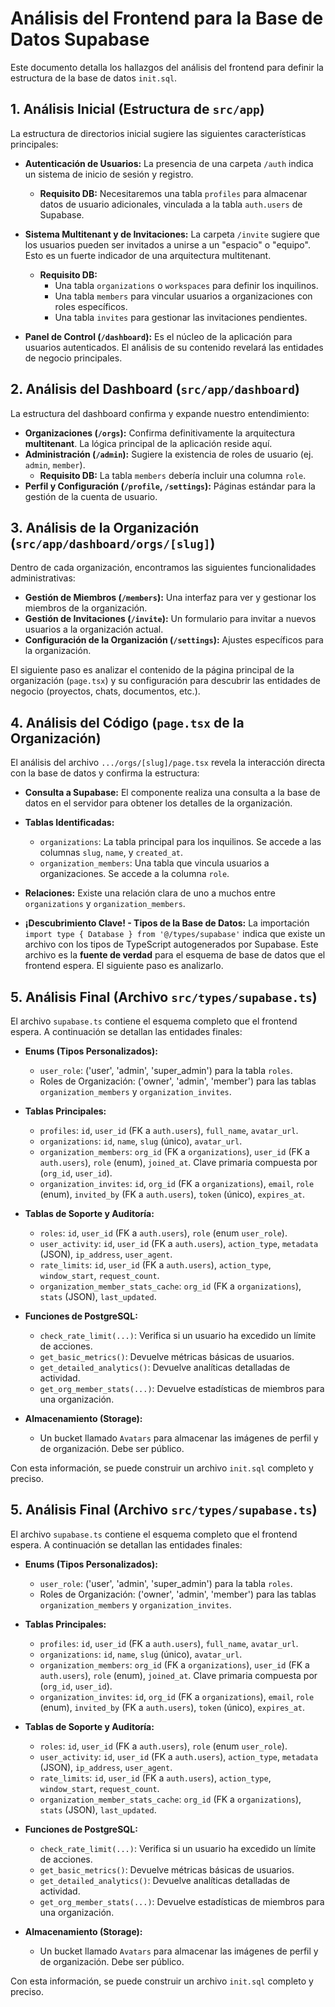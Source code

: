 # Análisis del Frontend para la Base de Datos Supabase

Este documento detalla los hallazgos del análisis del frontend para definir la estructura de la base de datos `init.sql`.

## 1. Análisis Inicial (Estructura de `src/app`)

La estructura de directorios inicial sugiere las siguientes características principales:

*   **Autenticación de Usuarios:** La presencia de una carpeta `/auth` indica un sistema de inicio de sesión y registro. 
    *   **Requisito DB:** Necesitaremos una tabla `profiles` para almacenar datos de usuario adicionales, vinculada a la tabla `auth.users` de Supabase.

*   **Sistema Multitenant y de Invitaciones:** La carpeta `/invite` sugiere que los usuarios pueden ser invitados a unirse a un "espacio" o "equipo". Esto es un fuerte indicador de una arquitectura multitenant.
    *   **Requisito DB:** 
        *   Una tabla `organizations` o `workspaces` para definir los inquilinos.
        *   Una tabla `members` para vincular usuarios a organizaciones con roles específicos.
        *   Una tabla `invites` para gestionar las invitaciones pendientes.

*   **Panel de Control (`/dashboard`):** Es el núcleo de la aplicación para usuarios autenticados. El análisis de su contenido revelará las entidades de negocio principales.

## 2. Análisis del Dashboard (`src/app/dashboard`)

La estructura del dashboard confirma y expande nuestro entendimiento:

*   **Organizaciones (`/orgs`):** Confirma definitivamente la arquitectura **multitenant**. La lógica principal de la aplicación reside aquí.
*   **Administración (`/admin`):** Sugiere la existencia de roles de usuario (ej. `admin`, `member`).
    *   **Requisito DB:** La tabla `members` debería incluir una columna `role`.
*   **Perfil y Configuración (`/profile`, `/settings`):** Páginas estándar para la gestión de la cuenta de usuario.

## 3. Análisis de la Organización (`src/app/dashboard/orgs/[slug]`)

Dentro de cada organización, encontramos las siguientes funcionalidades administrativas:

*   **Gestión de Miembros (`/members`):** Una interfaz para ver y gestionar los miembros de la organización.
*   **Gestión de Invitaciones (`/invite`):** Un formulario para invitar a nuevos usuarios a la organización actual.
*   **Configuración de la Organización (`/settings`):** Ajustes específicos para la organización.

El siguiente paso es analizar el contenido de la página principal de la organización (`page.tsx`) y su configuración para descubrir las entidades de negocio (proyectos, chats, documentos, etc.).

## 4. Análisis del Código (`page.tsx` de la Organización)

El análisis del archivo `.../orgs/[slug]/page.tsx` revela la interacción directa con la base de datos y confirma la estructura:

*   **Consulta a Supabase:** El componente realiza una consulta a la base de datos en el servidor para obtener los detalles de la organización.
*   **Tablas Identificadas:**
    *   `organizations`: La tabla principal para los inquilinos. Se accede a las columnas `slug`, `name`, y `created_at`.
    *   `organization_members`: Una tabla que vincula usuarios a organizaciones. Se accede a la columna `role`.
*   **Relaciones:** Existe una relación clara de uno a muchos entre `organizations` y `organization_members`.

*   **¡Descubrimiento Clave! - Tipos de la Base de Datos:** La importación `import type { Database } from '@/types/supabase'` indica que existe un archivo con los tipos de TypeScript autogenerados por Supabase. Este archivo es la **fuente de verdad** para el esquema de base de datos que el frontend espera. El siguiente paso es analizarlo.

## 5. Análisis Final (Archivo `src/types/supabase.ts`)

El archivo `supabase.ts` contiene el esquema completo que el frontend espera. A continuación se detallan las entidades finales:

*   **Enums (Tipos Personalizados):**
    *   `user_role`: ('user', 'admin', 'super_admin') para la tabla `roles`.
    *   Roles de Organización: ('owner', 'admin', 'member') para las tablas `organization_members` y `organization_invites`.

*   **Tablas Principales:**
    *   `profiles`: `id`, `user_id` (FK a `auth.users`), `full_name`, `avatar_url`.
    *   `organizations`: `id`, `name`, `slug` (único), `avatar_url`.
    *   `organization_members`: `org_id` (FK a `organizations`), `user_id` (FK a `auth.users`), `role` (enum), `joined_at`. Clave primaria compuesta por (`org_id`, `user_id`).
    *   `organization_invites`: `id`, `org_id` (FK a `organizations`), `email`, `role` (enum), `invited_by` (FK a `auth.users`), `token` (único), `expires_at`.

*   **Tablas de Soporte y Auditoría:**
    *   `roles`: `id`, `user_id` (FK a `auth.users`), `role` (enum `user_role`).
    *   `user_activity`: `id`, `user_id` (FK a `auth.users`), `action_type`, `metadata` (JSON), `ip_address`, `user_agent`.
    *   `rate_limits`: `id`, `user_id` (FK a `auth.users`), `action_type`, `window_start`, `request_count`.
    *   `organization_member_stats_cache`: `org_id` (FK a `organizations`), `stats` (JSON), `last_updated`.

*   **Funciones de PostgreSQL:**
    *   `check_rate_limit(...)`: Verifica si un usuario ha excedido un límite de acciones.
    *   `get_basic_metrics()`: Devuelve métricas básicas de usuarios.
    *   `get_detailed_analytics()`: Devuelve analíticas detalladas de actividad.
    *   `get_org_member_stats(...)`: Devuelve estadísticas de miembros para una organización.

*   **Almacenamiento (Storage):**
    *   Un bucket llamado `Avatars` para almacenar las imágenes de perfil y de organización. Debe ser público.

Con esta información, se puede construir un archivo `init.sql` completo y preciso.

## 5. Análisis Final (Archivo `src/types/supabase.ts`)

El archivo `supabase.ts` contiene el esquema completo que el frontend espera. A continuación se detallan las entidades finales:

*   **Enums (Tipos Personalizados):**
    *   `user_role`: ('user', 'admin', 'super_admin') para la tabla `roles`.
    *   Roles de Organización: ('owner', 'admin', 'member') para las tablas `organization_members` y `organization_invites`.

*   **Tablas Principales:**
    *   `profiles`: `id`, `user_id` (FK a `auth.users`), `full_name`, `avatar_url`.
    *   `organizations`: `id`, `name`, `slug` (único), `avatar_url`.
    *   `organization_members`: `org_id` (FK a `organizations`), `user_id` (FK a `auth.users`), `role` (enum), `joined_at`. Clave primaria compuesta por (`org_id`, `user_id`).
    *   `organization_invites`: `id`, `org_id` (FK a `organizations`), `email`, `role` (enum), `invited_by` (FK a `auth.users`), `token` (único), `expires_at`.

*   **Tablas de Soporte y Auditoría:**
    *   `roles`: `id`, `user_id` (FK a `auth.users`), `role` (enum `user_role`).
    *   `user_activity`: `id`, `user_id` (FK a `auth.users`), `action_type`, `metadata` (JSON), `ip_address`, `user_agent`.
    *   `rate_limits`: `id`, `user_id` (FK a `auth.users`), `action_type`, `window_start`, `request_count`.
    *   `organization_member_stats_cache`: `org_id` (FK a `organizations`), `stats` (JSON), `last_updated`.

*   **Funciones de PostgreSQL:**
    *   `check_rate_limit(...)`: Verifica si un usuario ha excedido un límite de acciones.
    *   `get_basic_metrics()`: Devuelve métricas básicas de usuarios.
    *   `get_detailed_analytics()`: Devuelve analíticas detalladas de actividad.
    *   `get_org_member_stats(...)`: Devuelve estadísticas de miembros para una organización.

*   **Almacenamiento (Storage):**
    *   Un bucket llamado `Avatars` para almacenar las imágenes de perfil y de organización. Debe ser público.

Con esta información, se puede construir un archivo `init.sql` completo y preciso.
